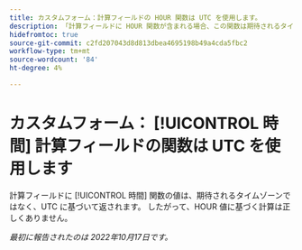 ```yaml
---
title: カスタムフォーム：計算フィールドの HOUR 関数は UTC を使用します。
description: 「計算フィールドに HOUR 関数が含まれる場合、この関数は期待されるタイムゾーンではなく、UTC に基づいて値を返します。 したがって、HOUR 値に基づく計算は正しくありません。」
hidefromtoc: true
source-git-commit: c2fd207043d8d813dbea4695198b49a4cda5fbc2
workflow-type: tm+mt
source-wordcount: '84'
ht-degree: 4%

---
```



# カスタムフォーム： [!UICONTROL 時間] 計算フィールドの関数は UTC を使用します

計算フィールドに [!UICONTROL 時間] 関数の値は、期待されるタイムゾーンではなく、UTC に基づいて返されます。 したがって、HOUR 値に基づく計算は正しくありません。

_最初に報告されたのは 2022年10月17日です。_

